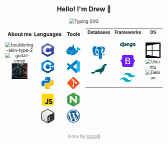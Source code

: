 <style>
/* Default: Horizontal layout */
.flex-container {
  display: flex;
  flex-direction: row; /* Horizontal layout */
}

/* Breakpoint: Vertical layout for screens smaller than 786px */
@media (max-width: 920px) {
  .flex-container {
    flex-direction: column; /* Vertical layout */
  }
}
</style>

<!-- Title -->
<h2 align="center">
  Hello! I'm Drew 👋
</h2>

<!-- Automatically appear text -->
<div align="center">
  <img src="https://readme-typing-svg.demolab.com?font=JetBrains+Mono&pause=1000&center=true&width=435&lines=Welcome+to+my+GitHub+Profile!" alt="Typing SVG" />
</div>

<!-- About me -->
<div class="flex-container">
  <div>
    <h3 align="center">
      About me
    </h3>
    <p align="center">
      <img width="48" height="48" src="https://img.icons8.com/color/48/bouldering-skin-type-2.png" alt="bouldering-skin-type-2"/>
      <img width="48" height="48" src="https://img.icons8.com/emoji/48/guitar-emoji.png" alt="guitar-emoji"/>
      <a href="https://42.fr/en/homepage/">
        <img src="https://raw.githubusercontent.com/stormphlegyas/vscode-42header/master/42.png" alt="School 42" width="50" height="50">
      </a>
    </p>
    <br>
  </div>

  <!-- <hr> -->

  <!-- Languages -->

  <div>
    <h3 align="center">
      Languages
    </h3>
    <p align="center">
      <img src="./assets/icons/icons8-c.svg" width="50" height="50" title="C">
      <img src="./assets/icons/icons8-cpp.svg" width="50" height="50" title="C++">
      <img src="./assets/icons/icons8-python.svg" alt="Python" width="50" height="50" title="Python">
      <img src="./assets/icons/icons8-javascript.svg" alt="JavaScript" width="50" height="50" title="JavaScript">
      <img src="./assets/icons/icons8-bash.svg" alt="Bash" width="50" height="50" title="Bash">
    </p>
  </div>

  <!-- Tools -->
  <div>
    <h3 align="center">
      Tools
    </h3>
    <p align="center">
      <img src="./assets/icons/icons8-docker.svg" alt="Docker" width="50" height="50" title="Docker">
      <img src="./assets/icons/icons8-vs-code.svg" alt="VSCode" width="50" height="50" title="VSCode">
      <img src="./assets/icons/icons8-git.svg" alt="Git" width="50" height="50" title="Git">
      <img src="./assets/icons/icons8-nginx.svg" alt="Nginx" width="50" height="50" title="Nginx">
      <img src="./assets/icons/icons8-wordpress.svg" alt="WordPress" width="50" height="50" title="WordPress">
      <!-- <img src="" alt="VirtualBox" width="50" height="50" title="VirtualBox"> -->
      <!-- <img src="" alt="GDB" width="50" height="50" title="GDB"> -->
      <!-- <img src="" alt="Makefile" width="50" height="50" title="Makefile"> -->
      <!-- <img src="" alt="Valgrind" width="75" height="50" title="Valgrind"> -->
    </p>
  </div>

  <!-- Databases, Frameworks, OS table -->
  <div align="center">
    <table>
      <tr>
        <th>Databases</th>
        <th>Frameworks</th>
        <th>OS</th>
      </tr>
      <tr>
        <td align="center">
          <img src="./assets/icons/icons8-postgresql.svg" alt="PostgreSQL" width="50" height="50" title="PostgreSQL">
          <img src="./assets/icons/icons8-mariadb.svg" alt="MariaDB" width="50" height="50" title="MariaDB">
        </td>
        <td align="center">
          <img src="./assets/icons/icons8-django.svg" alt="Django" width="50" height="50" title="Django">
          <img src="./assets/icons/icons8-bootstrap.svg" alt="Bootstrap" width="50" height="50" title="Bootstrap">
          <img src="./assets/icons/icons8-tailwindcss.svg" alt="TailwindCSS" width="50" height="50" title="TailwindCSS">
        </td>
        <td align="center">
          <img src="./assets/icons/icons8-windows.svg" alt="Windows" width="50" height="50" title="Windows" style="filter: invert(1)">
          <img src="https://img.icons8.com/color/48/ubuntu--v1.png" alt="Ubuntu" width="50" height="50" title="Ubuntu">
          <img src="https://img.icons8.com/color/48/debian.png" alt="Debian" width="50" height="50" title="Debian">
        </td>
      </tr>
    </table>
  </div>
</div>

<!-- Attribution to Icons8 -->
<div align="center">
  <p style="color: gray;">Icons by <a href="https://icons8.com/" style="color: gray; text-decoration: underline;">Icons8</a></p>
</div>

<!--
Here are some ideas to get you started:
- 🔭 I’m currently working on ...
- 🌱 I’m currently learning ...
- 👯 I’m looking to collaborate on ...
- 🤔 I’m looking for help with ...
- 💬 Ask me about ...
- 📫 How to reach me: ...
- 😄 Pronouns: ...
- ⚡ Fun fact: ...
-->
